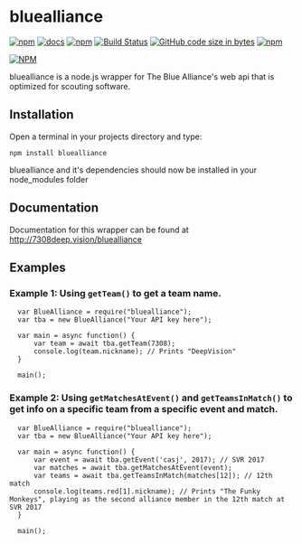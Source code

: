 # bluealliance

[![npm](https://img.shields.io/npm/v/bluealliance.svg)](https://www.npmjs.com/package/bluealliance)
[![docs](https://img.shields.io/website-v0.7.4-down-green-red/http/7308deepvision.com/bluealliance.svg?label=documentation)](http://7308deepvision.com/bluealliance)
[![npm](https://img.shields.io/npm/dt/bluealliance.svg)](https://www.npmjs.com/package/bluealliance)
[![Build Status](https://travis-ci.org/nitroxplunge/bluealliance.svg?branch=master)](https://travis-ci.org/nitroxplunge/bluealliance)
[![GitHub code size in bytes](https://img.shields.io/github/languages/code-size/nitroxplunge/bluealliance.svg)](https://github.com/nitroxplunge/bluealliance)
[![npm](https://img.shields.io/npm/l/bluealliance.svg)](https://www.npmjs.com/package/bluealliance)

[![NPM](https://nodei.co/npm/bluealliance.png?downloads=true&downloadRank=true&stars=true)](https://nodei.co/npm/bluealliance/)

bluealliance is a node.js wrapper for The Blue Alliance's web api that is optimized for scouting software.

## Installation

Open a terminal in your projects directory and type:

`npm install bluealliance`

bluealliance and it's dependencies should now be installed in your node_modules folder

## Documentation

Documentation for this wrapper can be found at http://7308deep.vision/bluealliance

## Examples

### Example 1: Using `getTeam()` to get a team name.

```
  var BlueAlliance = require("bluealliance");
  var tba = new BlueAlliance("Your API key here");

  var main = async function() {
      var team = await tba.getTeam(7308);
      console.log(team.nickname); // Prints "DeepVision"
  }

  main();
```

### Example 2: Using `getMatchesAtEvent()` and `getTeamsInMatch()` to get info on a specific team from a specific event and match.

```
  var BlueAlliance = require("bluealliance");
  var tba = new BlueAlliance("Your API key here");

  var main = async function() {
      var event = await tba.getEvent('casj', 2017); // SVR 2017
      var matches = await tba.getMatchesAtEvent(event);
      var teams = await tba.getTeamsInMatch(matches[12]); // 12th match
      console.log(teams.red[1].nickname); // Prints "The Funky Monkeys", playing as the second alliance member in the 12th match at SVR 2017
  }

  main();
```

